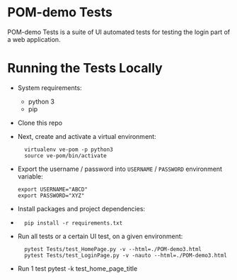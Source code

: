 POM-demo Tests
===============================

POM-demo Tests is a suite of UI automated tests for testing the login part of a web application.

Running the Tests Locally
=========================

* System requirements:
  * python 3
  * pip

* Clone this repo

* Next, create and activate a virtual environment:

        virtualenv ve-pom -p python3
        source ve-pom/bin/activate

* Export the username / password into `USERNAME` / `PASSWORD` environment variable:

      export USERNAME="ABCD"
      export PASSWORD="XYZ"

* Install packages and project dependencies:
* 
        pip install -r requirements.txt

* Run all tests or a certain UI test, on a given environment:

        pytest Tests/test_HomePage.py -v --html=./POM-demo3.html
        pytest Tests/test_LoginPage.py -v -nauto --html=./POM-demo3.html

* Run 1 test pytest -k test_home_page_title

